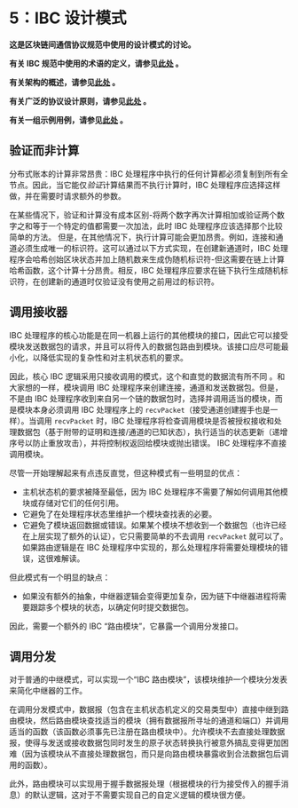 # 5：IBC 设计模式

**这是区块链间通信协议规范中使用的设计模式的讨论。**

**有关 IBC 规范中使用的术语的定义，请参见[此处](./1_IBC_TERMINOLOGY.md) 。**

**有关架构的概述，请参见[此处](./2_IBC_ARCHITECTURE.md) 。**

**有关广泛的协议设计原则，请参见[此处](./3_IBC_DESIGN_PRINCIPLES.md) 。**

**有关一组示例用例，请参见[此处](./4_IBC_USECASES.md) 。**

## 验证而非计算

分布式账本的计算非常昂贵：IBC 处理程序中执行的任何计算都必须复制到所有全节点。因此，当它能仅*验证*计算结果而不执行计算时，IBC 处理程序应选择这样做，并在需要时请求额外的参数。

在某些情况下，验证和计算没有成本区别-将两个数字再次计算相加或验证两个数字之和等于一个特定的值都需要一次加法，此时 IBC 处理程序应该选择那个比较简单的方法。 但是，在其他情况下，执行计算可能会更加昂贵。例如，连接和通道必须生成唯一的标识符。这可以通过以下方式实现，在创建新通道时，IBC 处理程序会哈希创始区块状态并加上随机数来生成伪随机标识符-但这需要在链上计算哈希函数，这个计算十分昂贵。相反，IBC 处理程序应要求在链下执行生成随机标识符，在创建新的通道时仅验证没有使用之前用过的标识符。

## 调用接收器

IBC 处理程序的核心功能是在同一机器上运行的其他模块的接口，因此它可以接受模块发送数据包的请求，并且可以将传入的数据包路由到模块。该接口应尽可能最小化，以降低实现的复杂性和对主机状态机的要求。

因此，核心 IBC 逻辑采用只接收调用的模式，这个和直觉的数据流有所不同 。和大家想的一样，模块调用 IBC 处理程序来创建连接，通道和发送数据包。但是，不是由 IBC 处理程序收到来自另一个链的数据包时，选择并调用适当的模块，而是模块本身必须调用 IBC 处理程序上的 `recvPacket`（接受通道创建握手也是一样）。当调用 `recvPacket`  时，IBC 处理程序将检查调用模块是否被授权接收和处理数据包（基于附带的证明和连接/通道的已知状态），执行适当的状态更新（递增序号以防止重放攻击），并将控制权返回给模块或抛出错误。 IBC 处理程序不直接调用模块。

尽管一开始理解起来有点违反直觉，但这种模式有一些明显的优点：

- 主机状态机的要求被降至最低，因为 IBC 处理程序不需要了解如何调用其他模块或存储对它们的任何引用。
- 它避免了在处理程序状态里维护一个模块查找表的必要。
- 它避免了模块返回数据或错误。如果某个模块不想收到一个数据包（也许已经在上层实现了额外的认证），它只需要简单的不去调用 `recvPacket` 就可以了。如果路由逻辑是在 IBC 处理程序中实现的，那么处理程序将需要处理模块的错误，这很难解读。

但此模式有一个明显的缺点：

- 如果没有额外的抽象，中继器逻辑会变得更加复杂，因为链下中继器进程将需要跟踪多个模块的状态，以确定何时提交数据包。

因此，需要一个额外的 IBC “路由模块”，它暴露一个调用分发接口。

## 调用分发

对于普通的中继模式，可以实现一个“IBC 路由模块”，该模块维护一个模块分发表来简化中继器的工作。

在调用分发模式中，数据报（包含在主机状态机定义的交易类型中）直接中继到路由模块，然后路由模块查找适当的模块（拥有数据报所寻址的通道和端口）并调用适当的函数（该函数必须事先已注册在路由模块中）。允许模块不去直接处理数据报，使得与发送或接收数据包同时发生的原子状态转换执行被意外搞乱变得更加困难（因为该模块从不直接处理数据包，而只是向路由模块暴露收到合法数据包后调用的函数）。

此外，路由模块可以实现用于握手数据报处理（根据模块的行为接受传入的握手消息）的默认逻辑，这对于不需要实现自己的自定义逻辑的模块很方便。
